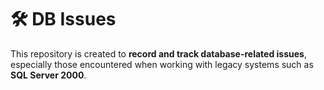 # 🛠️ DB Issues

This repository is created to **record and track database-related issues**, especially those encountered when working with legacy systems such as **SQL Server 2000**.


